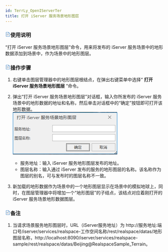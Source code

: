 ```yaml
---
id: TerrLy_OpenIServerTer
title: 打开 iServer 服务场景地形图层  
---  
```

### ![](../../img/read.gif)使用说明

“打开 iServer 服务场景地形图层”命令，用来将发布的 iServer 服务场景中的地形数据添加到场景中，作为场景中的地形图层。

### ![](../../img/read.gif)操作步骤

  1. 右键单击图层管理器中的地形图层根结点，在弹出右键菜单中选择“ **打开 iServer 服务场景地形图层** ”命令。
  2. 弹出“打开 iServer 服务场景地形图层”对话框，输入你所发布的 iServer 服务场景中的地形数据的地址和名称，然后单击对话框中的“确定”按钮即可打开该地形数据。     
   ![](img/OpenIServerTer.png)  

      * 服务地址：输入 iServer 服务地形图层发布的地址。
      * 图层名称：输入通过 iServer 发布的服务的地形图层的名称。该名称作为图层的别名，可与发布时的图层名称不一致。
  3. 新加载的地形数据作为场景中的一个地形图层显示在场景中的模拟地球上，同时，在图层管理器中将增加一个“地形图层”的子结点，该结点对应着刚打开的 iServer 服务场景地形数据图层。

### ![](../../img/read.gif)备注

1. 当请求场景服务地形图层时，URL（iServer服务地址）为 http://服务地址:端口号/iserver/services/realspace-工作空间名称/rest/realspace/datas/地形图层名称，http://localhost:8090/iserver/services/realspace-sample/rest/realspace/datas/Beijing@RealspaceSample_Terrain。

  



